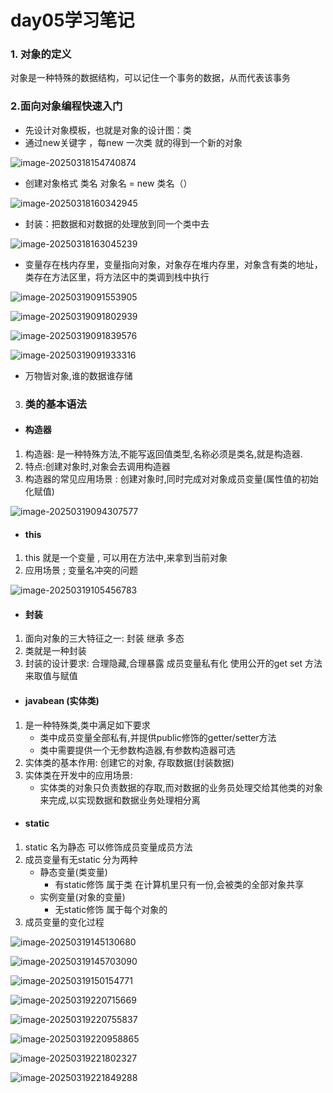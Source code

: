 # day05学习笔记

### 1. 对象的定义

对象是一种特殊的数据结构，可以记住一个事务的数据，从而代表该事务

### 2.面向对象编程快速入门

- 先设计对象模板，也就是对象的设计图：类
- 通过new关键字 ，每new 一次类 就的得到一个新的对象

![image-20250318154740874](assets/image-20250318154740874.png)

- 创建对象格式 类名 对象名 = new 类名（）

 ![image-20250318160342945](assets/image-20250318160342945.png)

- 封装：把数据和对数据的处理放到同一个类中去

![image-20250318163045239](assets/image-20250318163045239.png)

- 变量存在栈内存里，变量指向对象，对象存在堆内存里，对象含有类的地址，类存在方法区里，将方法区中的类调到栈中执行

![image-20250319091553905](assets/image-20250319091553905.png)

![image-20250319091802939](assets/image-20250319091802939.png)

![image-20250319091839576](assets/image-20250319091839576.png)

![image-20250319091933316](assets/image-20250319091933316.png)

- 万物皆对象,谁的数据谁存储 

3. ### 类的基本语法

- #### 构造器

1. 构造器: 是一种特殊方法,不能写返回值类型,名称必须是类名,就是构造器.
2. 特点:创建对象时,对象会去调用构造器
3. 构造器的常见应用场景 : 创建对象时,同时完成对对象成员变量(属性值的初始化赋值)

![image-20250319094307577](assets/image-20250319094307577.png)

- #### this

1. this 就是一个变量 , 可以用在方法中,来拿到当前对象
2. 应用场景 ;  变量名冲突的问题

![image-20250319105456783](assets/image-20250319105456783.png)

- #### 封装

1. 面向对象的三大特征之一: 封装 继承 多态
2. 类就是一种封装
3. 封装的设计要求: 合理隐藏,合理暴露  成员变量私有化 使用公开的get set 方法 来取值与赋值 

- #### javabean (实体类)

1. 是一种特殊类,类中满足如下要求
   - 类中成员变量全部私有,并提供public修饰的getter/setter方法
   - 类中需要提供一个无参数构造器,有参数构造器可选
2. 实体类的基本作用: 创建它的对象, 存取数据(封装数据)
3. 实体类在开发中的应用场景: 
   - 实体类的对象只负责数据的存取,而对数据的业务员处理交给其他类的对象来完成,以实现数据和数据业务处理相分离

- #### static

1. static 名为静态 可以修饰成员变量成员方法
2. 成员变量有无static 分为两种
   - 静态变量(类变量)
     - 有static修饰 属于类 在计算机里只有一份,会被类的全部对象共享
   - 实例变量(对象的变量)
     - 无static修饰 属于每个对象的
3. 成员变量的变化过程

![image-20250319145130680](assets/image-20250319145130680.png)

![image-20250319145703090](assets/image-20250319145703090.png)

![image-20250319150154771](assets/image-20250319150154771.png)

![image-20250319220715669](C:\Documents\Develop\JAVA\JAVA_BASIC\src\day05_oop\assets\image-20250319220715669.png)

![image-20250319220755837](C:\Documents\Develop\JAVA\JAVA_BASIC\src\day05_oop\assets\image-20250319220755837.png)

![image-20250319220958865](C:\Documents\Develop\JAVA\JAVA_BASIC\src\day05_oop\assets\image-20250319220958865.png)

![image-20250319221802327](C:\Documents\Develop\JAVA\JAVA_BASIC\src\day05_oop\assets\image-20250319221802327.png)

![image-20250319221849288](C:\Documents\Develop\JAVA\JAVA_BASIC\src\day05_oop\assets\image-20250319221849288.png) 